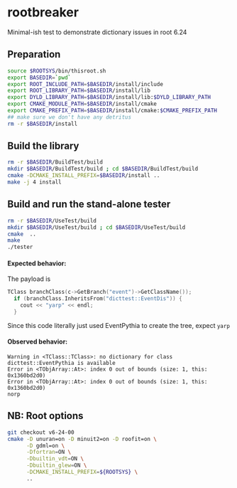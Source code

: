 # rootbreaker
Minimal-ish test to demonstrate dictionary issues in root 6.24

## Preparation
```sh
source $ROOTSYS/bin/thisroot.sh
export BASEDIR=`pwd`
export ROOT_INCLUDE_PATH=$BASEDIR/install/include
export ROOT_LIBRARY_PATH=$BASEDIR/install/lib
export DYLD_LIBRARY_PATH=$BASEDIR/install/lib:$DYLD_LIBRARY_PATH
export CMAKE_MODULE_PATH=$BASEDIR/install/cmake
export CMAKE_PREFIX_PATH=$BASEDIR/install/cmake:$CMAKE_PREFIX_PATH
## make sure we don't have any detritus
rm -r $BASEDIR/install
```

## Build the library
```sh
rm -r $BASEDIR/BuildTest/build
mkdir $BASEDIR/BuildTest/build ; cd $BASEDIR/BuildTest/build
cmake -DCMAKE_INSTALL_PREFIX=$BASEDIR/install ..
make -j 4 install
```

## Build and run the stand-alone tester
```sh
rm -r $BASEDIR/UseTest/build
mkdir $BASEDIR/UseTest/build ; cd $BASEDIR/UseTest/build
cmake  ..
make
./tester
```

#### Expected behavior:
The payload is
```c++
TClass branchClass(c->GetBranch("event")->GetClassName());
  if (branchClass.InheritsFrom("dicttest::EventDis")) {
    cout << "yarp" << endl;
  }
```
Since this code literally just used EventPythia to create the tree, expect `yarp`

#### Observed behavior:
```
Warning in <TClass::TClass>: no dictionary for class dicttest::EventPythia is available
Error in <TObjArray::At>: index 0 out of bounds (size: 1, this: 0x1360bd2d0)
Error in <TObjArray::At>: index 0 out of bounds (size: 1, this: 0x1360bd2d0)
norp
```


## NB: Root options
```sh
git checkout v6-24-00
cmake -D unuran=on -D minuit2=on -D roofit=on \
      -D gdml=on \
      -Dfortran=ON \
      -Dbuiltin_vdt=ON \
      -Dbuiltin_glew=ON \
      -DCMAKE_INSTALL_PREFIX=${ROOTSYS} \
      ..
```
